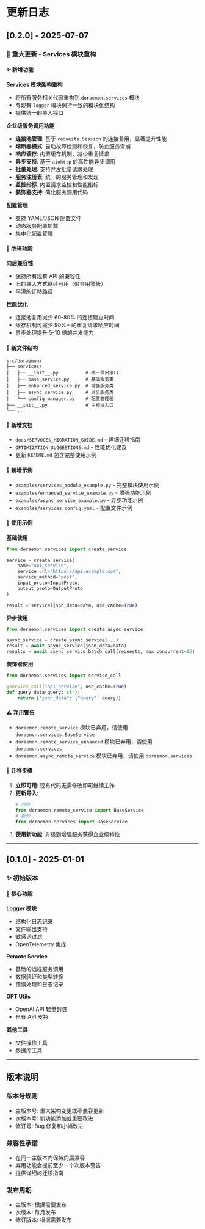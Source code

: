 # 更新日志

## [0.2.0] - 2025-07-07

### 🎉 重大更新 - Services 模块重构

#### ✨ 新增功能

**Services 模块架构重构**
- 将所有服务相关代码重构到 `doraemon.services` 模块
- 与现有 `logger` 模块保持一致的模块化结构
- 提供统一的导入接口

**企业级服务调用功能**
- **连接池管理**: 基于 `requests.Session` 的连接复用，显著提升性能
- **熔断器模式**: 自动故障检测和恢复，防止服务雪崩
- **响应缓存**: 内置缓存机制，减少重复请求
- **异步支持**: 基于 `aiohttp` 的高性能异步调用
- **批量处理**: 支持并发批量请求处理
- **服务注册表**: 统一的服务管理和发现
- **监控指标**: 内置请求监控和性能指标
- **装饰器支持**: 简化服务调用代码

**配置管理**
- 支持 YAML/JSON 配置文件
- 动态服务配置加载
- 集中化配置管理

#### 🔧 改进功能

**向后兼容性**
- 保持所有现有 API 的兼容性
- 旧的导入方式继续可用（带弃用警告）
- 平滑的迁移路径

**性能优化**
- 连接池复用减少 60-80% 的连接建立时间
- 缓存机制可减少 90%+ 的重复请求响应时间
- 异步处理提升 5-10 倍的并发能力

#### 📁 新文件结构

```
src/doraemon/
├── services/
│   ├── __init__.py          # 统一导出接口
│   ├── base_service.py      # 基础服务类
│   ├── enhanced_service.py  # 增强服务类
│   ├── async_service.py     # 异步服务类
│   └── config_manager.py    # 配置管理器
├── __init__.py              # 主模块入口
└── ...
```

#### 📖 新增文档

- `docs/SERVOCES_MIGRATION_GUIDE.md` - 详细迁移指南
- `OPTIMIZATION_SUGGESTIONS.md` - 性能优化建议
- 更新 `README.md` 包含完整使用示例

#### 🌟 新增示例

- `examples/services_module_example.py` - 完整模块使用示例
- `examples/enhanced_service_example.py` - 增强功能示例
- `examples/async_service_example.py` - 异步功能示例
- `examples/services_config.yaml` - 配置文件示例

#### 💫 使用示例

**基础使用**
```python
from doraemon.services import create_service

service = create_service(
    name="api_service",
    service_url="https://api.example.com",
    service_method="post",
    input_proto=InputProto,
    output_proto=OutputProto
)

result = service(json_data=data, use_cache=True)
```

**异步使用**
```python
from doraemon.services import create_async_service

async_service = create_async_service(...)
result = await async_service(json_data=data)
results = await async_service.batch_call(requests, max_concurrent=10)
```

**装饰器使用**
```python
from doraemon.services import service_call

@service_call("api_service", use_cache=True)
def query_data(query: str):
    return {"json_data": {"query": query}}
```

#### ⚠️ 弃用警告

- `doraemon.remote_service` 模块已弃用，请使用 `doraemon.services.BaseService`
- `doraemon.remote_service_enhanced` 模块已弃用，请使用 `doraemon.services`
- `doraemon.async_remote_service` 模块已弃用，请使用 `doraemon.services`

#### 🔄 迁移步骤

1. **立即可用**: 现有代码无需修改即可继续工作
2. **更新导入**: 
   ```python
   # 旧的
   from doraemon.remote_service import BaseService
   # 新的  
   from doraemon.services import BaseService
   ```
3. **使用新功能**: 升级到增强服务获得企业级特性

---

## [0.1.0] - 2025-01-01

### ✨ 初始版本

#### 🎯 核心功能

**Logger 模块**
- 结构化日志记录
- 文件输出支持
- 敏感词过滤
- OpenTelemetry 集成

**Remote Service**
- 基础的远程服务调用
- 数据验证和类型转换
- 错误处理和日志记录

**GPT Utils**
- OpenAI API 轻量封装
- 自有 API 支持

**其他工具**
- 文件操作工具
- 数据库工具

---

## 版本说明

### 版本号规则
- 主版本号: 重大架构变更或不兼容更新
- 次版本号: 新功能添加或重要改进
- 修订号: Bug 修复和小幅改进

### 兼容性承诺
- 在同一主版本内保持向后兼容
- 弃用功能会提前至少一个次版本警告
- 提供详细的迁移指南

### 发布周期
- 主版本: 根据需要发布
- 次版本: 每月发布
- 修订版本: 根据需要发布
